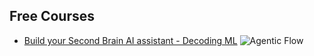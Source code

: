 ## Free Courses 

- [Build your Second Brain AI assistant - Decoding ML](https://decodingml.substack.com/p/build-your-second-brain-ai-assistant)
![Agentic Flow](https://substackcdn.com/image/fetch/w_1272,c_limit,f_webp,q_auto:good,fl_progressive:steep/https%3A%2F%2Fsubstack-post-media.s3.amazonaws.com%2Fpublic%2Fimages%2Fc8ba5fa8-00aa-42fa-a187-62cb80fa7301_1166x1090.png)